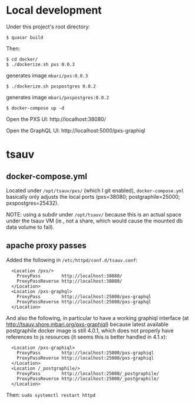 # Local development

Under this project's root directory:

```
$ quasar build
```

Then:

```
$ cd docker/
$ ./dockerize.sh pxs 0.0.3
```
generates image `mbari/pxs:0.0.3`

```
$ ./dockerize.sh pxspostgres 0.0.2
```
generates image `mbari/pxspostgres:0.0.2`


```
$ docker-compose up -d
```

Open the PXS UI: http://localhost:38080/

Open the GraphQL UI: http://localhost:5000/pxs-graphiql

# tsauv

## docker-compose.yml

Located under `/opt/tsauv/pxs/` (which I git enabled),
`docker-compose.yml` basically only adjusts the local ports
(pxs=38080; postgraphile=25000; pxspostgres=25432).

NOTE: using a subdir under `/opt/tsauv/` because this is
an actual space under the tsauv VM (ie., not a share, which
would cause the mounted db data volume to fail).

## apache proxy passes

Added the following in `/etc/httpd/conf.d/tsauv.conf`:

```
  <Location /pxs/>
    ProxyPass        http://localhost:38080/
    ProxyPassReverse http://localhost:38080/
  </Location>
  <Location /pxs-graphql>
    ProxyPass        http://localhost:25000/pxs-graphql
    ProxyPassReverse http://localhost:25000/pxs-graphql
  </Location>
```

And also the following, in particular to have a working
graphiql interface (at http://tsauv.shore.mbari.org/pxs-graphiql)
because latest available postgraphile docker image is still 4.0.1,
which does not properly have references to js resources
(it seems this is better handled in 4.1.x):

```
  <Location /pxs-graphiql>
    ProxyPass        http://localhost:25000/pxs-graphiql
    ProxyPassReverse http://localhost:25000/pxs-graphiql
  </Location>
  <Location /_postgraphile/>
    ProxyPass        http://localhost:25000/_postgraphile/
    ProxyPassReverse http://localhost:25000/_postgraphile/
  </Location>
```

Then: `sudo systemctl restart httpd`
